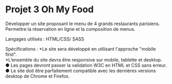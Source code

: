# Projet 3 Oh My Food

Développer un site proposant le menu de 4 grands restaurants parisiens.
Permettre la réservation en ligne et la composition de menus.

Langages utilisés :
HTML/CSS/ SASS

Spécifications :
*Le site sera développé en utilisant l'approche "mobile first".  
*L’ensemble du site devra être responsive sur mobile, tablette et desktop.  
● Les pages devront passer la validation W3C en HTML et CSS sans erreur.  
● Le site doit être parfaitement compatible avec les dernières versions desktop de Chrome et Firefox.

